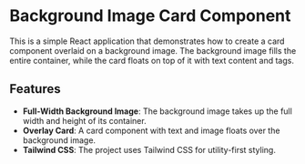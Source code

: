 # Background Image Card Component

This is a simple React application that demonstrates how to create a card component overlaid on a background image. The background image fills the entire container, while the card floats on top of it with text content and tags.

## Features

- **Full-Width Background Image**: The background image takes up the full width and height of its container.
- **Overlay Card**: A card component with text and image floats over the background image.
- **Tailwind CSS**: The project uses Tailwind CSS for utility-first styling.


